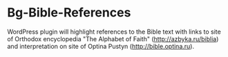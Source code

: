 Bg-Bible-References
===================

WordPress plugin will highlight references to the Bible text with links to site of Orthodox encyclopedia "The Alphabet of Faith" (http://azbyka.ru/biblia) and interpretation on site of Optina Pustyn (http://bible.optina.ru).
